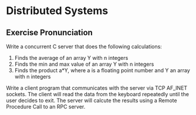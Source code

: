 # Distributed Systems

## Exercise Pronunciation

Write a concurrent C server that does the following calculations:

1. Finds the average of an array Y with n integers
1. Finds the min and max value of an array Y with n integers
1. Finds the product a*Y, where a is a floating point number and Y an array with n integers

Write a client program that communicates with the server via TCP AF_INET sockets.
The client will read the data from the keyboard repeatedly until the user decides to exit.
The server will calcute the results using a Remote Procedure Call to an RPC server.
